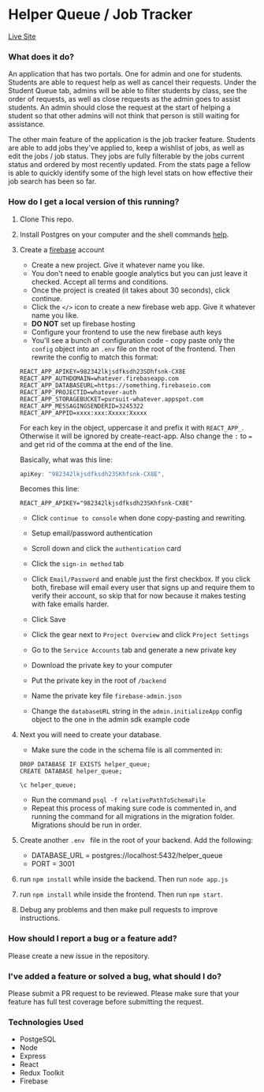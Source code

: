 # Helper Queue / Job Tracker

[Live Site](https://helper-queue.netlify.app/)

### What does it do? 
An application that has two portals. One for admin and one for students. Students are able to request help as well as cancel their requests.  Under the Student Queue tab, admins will be able to filter students by class, see the order of requests, as well as close requests as the admin goes to assist students. An admin should close the request at the start of helping a student so that other admins will not think that person is still waiting for assistance. 

The other main feature of the application is the job tracker feature. Students are able to add jobs they've applied to, keep a wishlist of jobs, as well as edit the jobs / job status. 
They jobs are fully filterable by the jobs current status and ordered by most recently updated. From the stats page a fellow is able to quickly identify some of the high level stats on how effective their job search has been so far. 

### How do I get a local version of this running? 

1. Clone This repo. 
2. Install Postgres on your computer and the shell commands [help](https://github.com/joinpursuit/Pursuit-Core-Web/blob/master/fundamentals/local_environment/README.md). 
3. Create a [firebase](firebase.google.com) account 
    * Create a new project. Give it whatever name you like.
    * You don't need to enable google analytics but you can just leave it checked. Accept all terms and conditions.
    * Once the project is created (it takes about 30 seconds), click continue.
    * Click the `</>` icon to create a new firebase web app. Give it whatever name you like. 
    * **DO NOT** set up firebase hosting
    * Configure your frontend to use the new firebase auth keys
    * You'll see a bunch of configuration code - copy paste only the `config` object into an `.env` file on the root of the frontend. Then rewrite the config to match this format:

    ```
    REACT_APP_APIKEY=982342lkjsdfksdh23SDhfsnk-CX8E
    REACT_APP_AUTHDOMAIN=whatever.firebaseapp.com
    REACT_APP_DATABASEURL=https://something.firebaseio.com
    REACT_APP_PROJECTID=whatever-auth
    REACT_APP_STORAGEBUCKET=pursuit-whatever.appspot.com
    REACT_APP_MESSAGINGSENDERID=3245322
    REACT_APP_APPID=xxxx:xxx:Xxxxx:Xxxxx
    ```

    For each key in the object, uppercase it and prefix it with `REACT_APP_`. Otherwise it will be ignored by create-react-app. Also change the `:` to `=` and get rid of the comma at the end of the line. 

    Basically, what was this line:

    ```js
    apiKey: "982342lkjsdfksdh23SKhfsnk-CX8E",
    ```

    Becomes this line:

    ```
    REACT_APP_APIKEY="982342lkjsdfksdh23SKhfsnk-CX8E"
    ```

    * Click `continue to console` when done copy-pasting and rewriting.
    * Setup email/password authentication 
    * Scroll down and click the `authentication` card
    * Click the `sign-in method` tab
    * Click `Email/Password` and enable just the first checkbox. If you click both, firebase will email every user that signs up and require them to verify their account, so skip that for now because it makes testing with fake emails harder.
    * Click Save

    * Click the gear next to `Project Overview` and click `Project Settings`
    * Go to the `Service Accounts` tab and generate a new private key
    * Download the private key to your computer
    * Put the private key in the root of `/backend`
    * Name the private key file `firebase-admin.json`

    * Change the `databaseURL` string in the `admin.initializeApp` config object to the one in the admin sdk example code

3. Next you  will need to create your database. 
    * Make sure the code in the schema file is all commented in:
    ```
    DROP DATABASE IF EXISTS helper_queue;
    CREATE DATABASE helper_queue;

    \c helper_queue;
    ```
    * Run the command `psql -f relativePathToSchemaFile`
    * Repeat this process of making sure code is commented in, and running the command for all migrations in the migration folder. Migrations should be run in order. 
5. Create another `.env ` file in the root of your backend. Add the following:
    * DATABASE_URL = postgres://localhost:5432/helper_queue
    * PORT = 3001
6. run `npm install` while inside the backend. Then run `node app.js` 
7. run `npm install` while inside the frontend. Then run `npm start`. 
8. Debug any problems and then make pull requests to improve instructions. 

### How should I report a bug or a feature add? 
Please create a new issue in the repository. 

### I've added a feature or solved a bug, what should I do? 
Please submit a PR request to be reviewed. Please make sure that your feature has full test coverage before submitting the request. 

### Technologies Used 
* PostgeSQL
* Node 
* Express 
* React 
* Redux Toolkit 
* Firebase 
